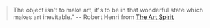 <!--bl
(filemeta
    (title "Useful Quotes"))
/bl-->

> The object isn't to make art, it's to be in that wonderful state which makes art inevitable."
> -- Robert Henri from [The Art Spirit](https://a.co/d/34uITKk)